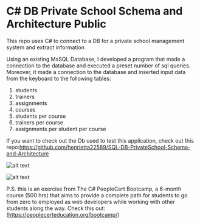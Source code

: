 # C# DB Private School Schema and Architecture Public
This repo uses C# to connect to a DB for a private school management system and extract information

Using an existing MsSQL Database, I developed a program that made a connection to the database and executed a preset number of sql queries. Moreover, it made a connection to the database and inserted input data from the keyboard to the following tables:
1. students 
2. trainers
3. assignments
4. courses 
5. students per course 
6. trainers per course
7. assignments per student per course 


If you want to check out the Db used to test this application, check out this repo:https://github.com/henrietta22589/SQL-DB-PrivateSchool-Schema-and-Architecture

![alt text](https://github.com/henrietta22589/PrivateSchool-DB-Schema-and-Architecture/blob/main/schema.jpg?raw=true)

![alt text](https://github.com/henrietta22589/PrivateSchool-DB-Schema-and-Architecture/blob/main/schemaDB.png?raw=true)


P.S. this is an exercise from The C# PeopleCert Bootcamp, a 6-month course (500 hrs) that aims to provide a complete path for students to go from zero to employed as web developers while working with other students along the way. Check this out: (https://peoplecerteducation.org/bootcamp/)
